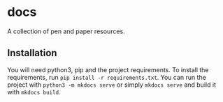 # docs
A collection of pen and paper resources.

## Installation
You will need python3, pip and the project requirements. To install the requirements, run `pip install -r requirements.txt`.
You can run the project with `python3 -m mkdocs serve` or simply `mkdocs serve` and build it with `mkdocs build`.